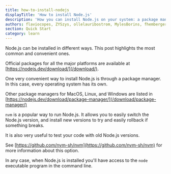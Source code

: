 ```yaml
---
title: how-to-install-nodejs
displayTitle: 'How to install Node.js'
description: 'How you can install Node.js on your system: a package manager, the official website installer or nvm'
authors: flaviocopes, ZYSzys, ollelauribostrom, MylesBorins, fhemberger, LaRuaNa, ahmadawais, benhalverson
section: Quick Start
category: learn
---
```


Node.js can be installed in different ways. This post highlights the most common and convenient ones.

Official packages for all the major platforms are available at [https://nodejs.dev/download/](/download/).

One very convenient way to install Node.js is through a package manager. In this case, every operating system has its own.

Other package managers for MacOS, Linux, and Windows are listed in [https://nodejs.dev/download/package-manager/](/download/package-manager/)

`nvm` is a popular way to run Node.js. It allows you to easily switch the Node.js version, and install new versions to try and easily rollback if something breaks.

It is also very useful to test your code with old Node.js versions.

See [https://github.com/nvm-sh/nvm](https://github.com/nvm-sh/nvm) for more information about this option.

In any case, when Node.js is installed you'll have access to the `node` executable program in the command line.
